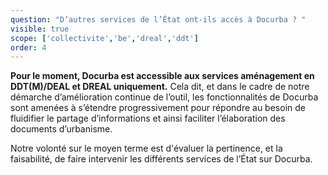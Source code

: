 ```yaml
---
question: "D’autres services de l’État ont-ils accès à Docurba ? "
visible: true
scope: ['collectivite','be','dreal','ddt']
order: 4
---
```

**Pour le moment, Docurba est accessible aux services aménagement en DDT(M)/DEAL et DREAL uniquement.**
Cela dit, et dans le cadre de notre démarche d’amélioration continue de l’outil, les fonctionnalités de Docurba sont amenées à s’étendre progressivement pour répondre au besoin de fluidifier le partage d’informations et ainsi faciliter l’élaboration des documents d’urbanisme.
  
Notre volonté sur le moyen terme est d'évaluer la pertinence, et la faisabilité, de faire intervenir les différents services de l’État sur Docurba. 
